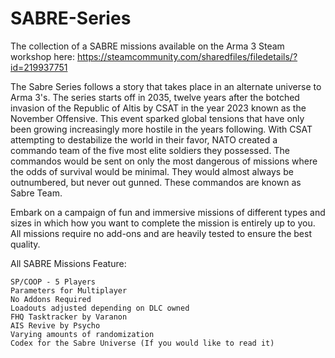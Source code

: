 # SABRE-Series
The collection of a SABRE missions available on the Arma 3 Steam workshop here: https://steamcommunity.com/sharedfiles/filedetails/?id=219937751

The Sabre Series follows a story that takes place in an alternate universe to Arma 3's. The series starts off in 2035, twelve years after the botched invasion of the Republic of Altis by CSAT in the year 2023 known as the November Offensive. This event sparked global tensions that have only been growing increasingly more hostile in the years following. With CSAT attempting to destabilize the world in their favor, NATO created a commando team of the five most elite soldiers they possessed. The commandos would be sent on only the most dangerous of missions where the odds of survival would be minimal. They would almost always be outnumbered, but never out gunned. These commandos are known as Sabre Team.

Embark on a campaign of fun and immersive missions of different types and sizes in which how you want to complete the mission is entirely up to you. All missions require no add-ons and are heavily tested to ensure the best quality.

All SABRE Missions Feature:

	SP/COOP - 5 Players
	Parameters for Multiplayer 
	No Addons Required
	Loadouts adjusted depending on DLC owned
	FHQ Tasktracker by Varanon
	AIS Revive by Psycho
	Varying amounts of randomization
	Codex for the Sabre Universe (If you would like to read it)
